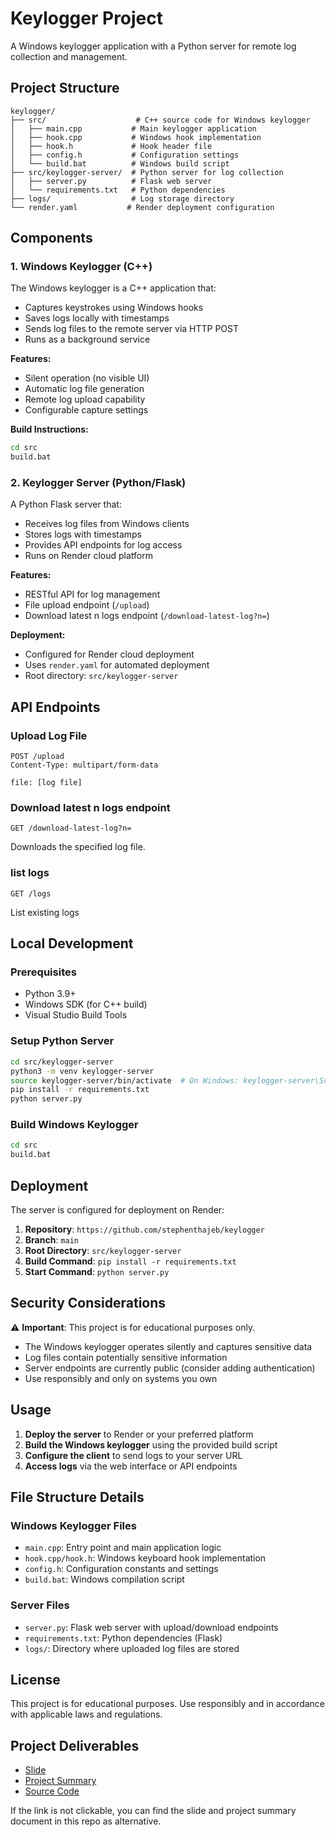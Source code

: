 # Keylogger Project

A Windows keylogger application with a Python server for remote log collection and management.

## Project Structure

```
keylogger/
├── src/                    # C++ source code for Windows keylogger
│   ├── main.cpp           # Main keylogger application
│   ├── hook.cpp           # Windows hook implementation
│   ├── hook.h             # Hook header file
│   ├── config.h           # Configuration settings
│   └── build.bat          # Windows build script
├── src/keylogger-server/  # Python server for log collection
│   ├── server.py          # Flask web server
│   └── requirements.txt   # Python dependencies
├── logs/                  # Log storage directory
└── render.yaml           # Render deployment configuration
```

## Components

### 1. Windows Keylogger (C++)

The Windows keylogger is a C++ application that:
- Captures keystrokes using Windows hooks
- Saves logs locally with timestamps
- Sends log files to the remote server via HTTP POST
- Runs as a background service

**Features:**
- Silent operation (no visible UI)
- Automatic log file generation
- Remote log upload capability
- Configurable capture settings

**Build Instructions:**
```bash
cd src
build.bat
```

### 2. Keylogger Server (Python/Flask)

A Python Flask server that:
- Receives log files from Windows clients
- Stores logs with timestamps
- Provides API endpoints for log access
- Runs on Render cloud platform

**Features:**
- RESTful API for log management
- File upload endpoint (`/upload`)
- Download latest n logs endpoint (`/download-latest-log?n=`)


**Deployment:**
- Configured for Render cloud deployment
- Uses `render.yaml` for automated deployment
- Root directory: `src/keylogger-server`

## API Endpoints

### Upload Log File
```http
POST /upload
Content-Type: multipart/form-data

file: [log file]
```

###  Download latest n logs endpoint 
```http
GET /download-latest-log?n=
```
Downloads the specified log file.

###  list logs
```http
GET /logs
```
List existing logs

## Local Development

### Prerequisites
- Python 3.9+
- Windows SDK (for C++ build)
- Visual Studio Build Tools

### Setup Python Server
```bash
cd src/keylogger-server
python3 -m venv keylogger-server
source keylogger-server/bin/activate  # On Windows: keylogger-server\Scripts\activate
pip install -r requirements.txt
python server.py
```

### Build Windows Keylogger
```bash
cd src
build.bat
```

## Deployment

The server is configured for deployment on Render:

1. **Repository**: `https://github.com/stephenthajeb/keylogger`
2. **Branch**: `main`
3. **Root Directory**: `src/keylogger-server`
4. **Build Command**: `pip install -r requirements.txt`
5. **Start Command**: `python server.py`

## Security Considerations

⚠️ **Important**: This project is for educational purposes only.

- The Windows keylogger operates silently and captures sensitive data
- Log files contain potentially sensitive information
- Server endpoints are currently public (consider adding authentication)
- Use responsibly and only on systems you own

## Usage

1. **Deploy the server** to Render or your preferred platform
2. **Build the Windows keylogger** using the provided build script
3. **Configure the client** to send logs to your server URL
4. **Access logs** via the web interface or API endpoints

## File Structure Details

### Windows Keylogger Files
- `main.cpp`: Entry point and main application logic
- `hook.cpp/hook.h`: Windows keyboard hook implementation
- `config.h`: Configuration constants and settings
- `build.bat`: Windows compilation script

### Server Files
- `server.py`: Flask web server with upload/download endpoints
- `requirements.txt`: Python dependencies (Flask)
- `logs/`: Directory where uploaded log files are stored


## License

This project is for educational purposes. Use responsibly and in accordance with applicable laws and regulations.


## Project Deliverables
- [Slide](https://unsw-my.sharepoint.com/:p:/g/personal/z5631971_ad_unsw_edu_au/EchOVUjmZThNj1qlMIXYSLwBrOsPpQcvJOH7J9-1Q9NGig?e=QJ3w0S)
- [Project Summary](https://docs.google.com/document/d/15o5bh60u5ztfRfXZL6g6S7dgO_Obo0qOFTUKlc8ogHQ/edit?usp=sharing)
- [Source Code](https://github.com/stephenthajeb/keylogger)

If the link is not clickable, you can find the slide and project summary document in this repo as alternative.